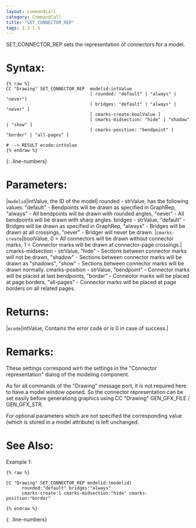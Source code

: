 ```yaml
---
layout: commandcall
category: CommandCall
title: "SET_CONNECTOR_REP"
tags: 1.3 1.5
---
```


SET_CONNECTOR_REP sets the representation of connectors for a model.

# Syntax:  

```adoscript
{% raw %}
CC "Drawing" SET_CONNECTOR_REP	modelid:intValue 
								[ rounded: "default" | "always" | "never"] 
								[ bridges: "default" | "always" | "never" ]
								[ cmarks-create:boolValue ]
								[ cmarks-midsection: "hide" | "shadow" | "show" ]
								[ cmarks-position: "bendpoint" | "border" | "all-pages" ]

# --> RESULT ecode:intValue
{% endraw %}
```
{: .line-numbers}

# Parameters:  

|`modelid`|intValue, the ID of the model|
rounded - strValue, has the following values: "default"	- Bendpoints will be drawn as specified in GraphRep, "always" - All bendpoints will be drawn with rounded angles, "never" - All bendpoints will be drawn with sharp angles.
bridges - strValue, "default" - Bridges will be drawn as specified in GraphRep, "always" - Bridges will be drawn at all crossings, "never" - Bridger will never be drawn.
|`cmarks-create`|boolValue, 0 = All connectors will be drawn without connector marks, 1 = Connector marks will be drawn at connector-page crossings.|
cmarks-midsection - strValue, "hide" - Sections between connector marks will not be drawn, "shadow" - Sections between connector marks will be drawn as "shadows", "show" - Sections between connector marks will be drawn normally.
cmarks-position - strValue, "bendpoint" - Connector marks will be placed at last bendpoints, "border" - Connector marks will be placed at page borders, "all-pages" - Connector marks will be placed at page borders on all related pages.

# Returns:  

|`ecode`|intValue, Contains the error code or is 0 in case of success.|

# Remarks:

These settings correspond wirh the settings in the "Connector representation" dialog of the modeling component.

As for all commands of the "Drawing" message port, it is not required here to have a model window opened. So the connector representation can be set easily before generationg graphics using CC "Drawing" GEN_GFX_FILE / GEN_GFX_STR.

For optional parameters which are not specified the corresponding value (which is stored in a model attribute) is left unchanged.

# See Also:  



Example 1:

```adoscript
{% raw %}

CC "Drawing" SET_CONNECTOR_REP modelid:(modelid)
      rounded:"default" bridges:"always"
      cmarks-create:1 cmarks-midsection:"hide" cmarks-position:"border"

{% endraw %}
```
{: .line-numbers}

